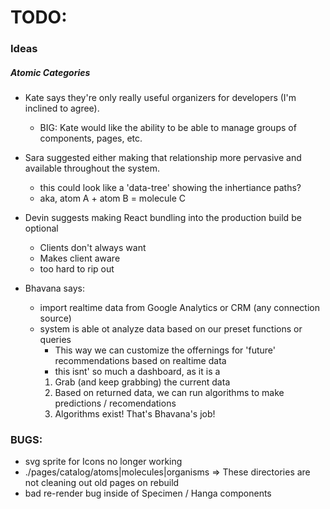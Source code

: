 # TODO:

### Ideas

##### Atomic Categories
- Kate says they're only really useful organizers for developers (I'm inclined to agree).
	- BIG: Kate would like the ability to be able to manage groups of components, pages, etc.
- Sara suggested either making that relationship more pervasive and available throughout the system.
	- this could look like a 'data-tree' showing the inhertiance paths?
	- aka, atom A + atom B = molecule C

- Devin suggests making React bundling into the production build be optional
	- Clients don't always want
	- Makes client aware
	- too hard to rip out

- Bhavana says:
  - import realtime data from Google Analytics or CRM (any connection source)
  - system is able ot analyze data based on our preset functions or queries
    - This way we can customize the offernings for 'future' recommendations based on realtime data
    - this isnt' so much a dashboard, as it is a 
    1. Grab (and keep grabbing) the current data
    2. Based on returned data, we can run algorithms to make predictions / recomendations
    3. Algorithms exist! That's Bhavana's job!

### BUGS:
- svg sprite for Icons no longer working
- ./pages/catalog/atoms|molecules|organisms => These directories are not cleaning out old pages on rebuild
- bad re-render bug inside of Specimen / Hanga components
